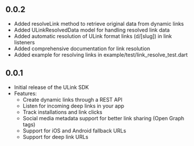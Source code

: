 ## 0.0.2

* Added resolveLink method to retrieve original data from dynamic links
* Added ULinkResolvedData model for handling resolved link data
* Added automatic resolution of ULink format links (d/[slug]) in link listeners
* Added comprehensive documentation for link resolution
* Added example for resolving links in example/test/link_resolve_test.dart

## 0.0.1

* Initial release of the ULink SDK
* Features:
  * Create dynamic links through a REST API
  * Listen for incoming deep links in your app
  * Track installations and link clicks
  * Social media metadata support for better link sharing (Open Graph tags)
  * Support for iOS and Android fallback URLs
  * Support for deep link URLs
